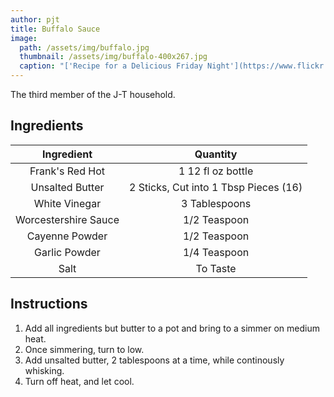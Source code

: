 ```yaml
---
author: pjt
title: Buffalo Sauce
image:
  path: /assets/img/buffalo.jpg
  thumbnail: /assets/img/buffalo-400x267.jpg
  caption: "['Recipe for a Delicious Friday Night'](https://www.flickr.com/photos/78011127@N00/4259867910) by [ginnerobot](https://www.flickr.com/photos/78011127@N00) is licensed under [CC BY-SA 2.0](https://creativecommons.org/licenses/by-sa/2.0/?ref=ccsearch&atype=rich)"
---
```


The third member of the J-T household.

## Ingredients

| Ingredient | Quantity |
|:-:|:-:|
| Frank's Red Hot | 1 12 fl oz bottle |
| Unsalted Butter | 2 Sticks, Cut into 1 Tbsp Pieces (16) |
| White Vinegar | 3 Tablespoons |
| Worcestershire Sauce | 1/2 Teaspoon |
| Cayenne Powder | 1/2 Teaspoon |
| Garlic Powder | 1/4 Teaspoon |
| Salt | To Taste |

## Instructions

1. Add all ingredients but butter to a pot and bring to a simmer on medium heat.
2. Once simmering, turn to low.
3. Add unsalted butter, 2 tablespoons at a time, while continously whisking.
4. Turn off heat, and let cool.
